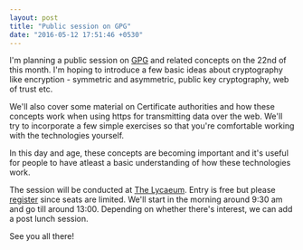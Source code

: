 ```yaml
---
layout: post
title: "Public session on GPG"
date: "2016-05-12 17:51:46 +0530"
---
```


I'm planning a public session on [GPG](https://www.gnupg.org/) and
related concepts on the 22nd of this month. I'm hoping to introduce a
few basic ideas about cryptography like encryption - symmetric and
asymmetric, public key cryptography, web of trust etc.

We'll also cover some material on Certificate authorities and
how these concepts work when using https for transmitting data over
the web. We'll try to incorporate a few simple exercises so that
you're comfortable working with the technologies yourself.

In this day and age, these concepts are becoming important and it's
useful for people to have atleast a basic understanding of how these
technologies work.

The session will be conducted at
[The Lycaeum](http://thelycaeum.in/contact.html). Entry is free but
please [register](http://goo.gl/forms/yIlgvwSmCS) since seats are
limited. We'll start in the morning around 9:30 am and go till around
13:00. Depending on whether there's interest, we can add a post lunch
session.

See you all there!
